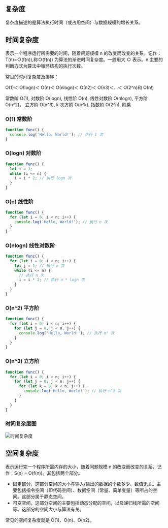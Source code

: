 ## 复杂度

复杂度描述的是算法执行时间（或占用空间）与数据规模的增长关系。

## 时间复杂度

表示一个程序运行所需要的时间，随着问题规模 n 的改变而改变的关系，记作：T(n)=Ｏ(f(n)),称Ｏ(f(n)) 为算法的渐进时间复杂度。一般用大 Ｏ 表示。n 主要的判断方式为算法中循环结构的执行次数。

常见的时间复杂度及排序：

Ο(1)＜ Ο(logn)＜ Ο(n)＜ Ο(nlogn)＜ Ο(n2)＜ Ο(n3)＜…＜ Ο(2^n)和 Ο(n!)

常数阶 O(1), 对数阶 O(logn), 线性阶 O(n), 线性对数阶 O(nlogn), 平方阶 O(n^2)， 立方阶 O(n^3), k 次方阶 O(n^k), 指数阶 O(2^n), 阶乘

### O(1) 常数阶

```js
function func() {
  console.log('Hello, World!'); // 执行 1 次
}
```

### O(logn) 对数阶

```js
function func() {
  let i = 1;
  while (i <= n) {
    i = i * 2; // 执行 logn 次
  }
}
```

### O(n) 线性阶

```js
function func() {
  for (let i = 0; i < n; i++) {
    console.log('Hello, World!'); // 执行 n 次
  }
}
```

### O(nlogn) 线性对数阶

```js
function func() {
  for (let i = 0; i < n; i++) {
    let j = 1; // 执行 n 次
    while (i <= n) {
      // 执行 n 次
      i = i * 2; // 执行 n * logn 次
    }
  }
}
```

### O(n^2) 平方阶

```js
function func() {
  for (let i = 0; i < n; i++) {
    for (let j = 0; j < n; j++) {
      console.log('Hello, World!'); // 执行 n² 次
    }
  }
}
```

### O(n^3) 立方阶

```js
function func() {
  for (let i = 0; i < n; i++) {
    for (let j = 0; j < n; j++) {
      for (let k = 0; k < n; j++) {
        console.log('Hello, World!'); // 执行 n^3 次
      }
    }
  }
}
```

### 时间复杂度图

![时间复杂度](https://cdn.lishuxue.site/blog/image/数据结构与算法/complexitychart.png)

## 空间复杂度

表示运行完一个程序所需内存的大小，随着问题规模 n 的改变而改变的关系，记作：S(n) = O(f(n))。其包括两个部分。

- 固定部分，这部分空间的大小与输入/输出的数据的个数多少、数值无关。主要包括指令空间（即代码空间）、数据空间（常量、简单变量）等所占的空间。这部分属于静态空间。
- 可变空间，这部分空间的主要包括动态分配的空间，以及递归栈所需的空间等。这部分的空间大小与算法有关。

常见的空间复杂度就是 O(1)、O(n)、O(n2)。

